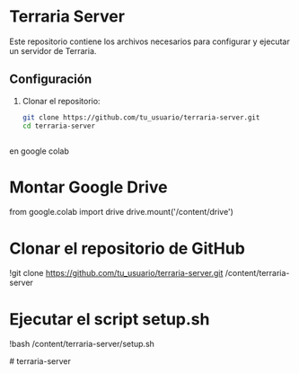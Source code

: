 # Terraria Server

Este repositorio contiene los archivos necesarios para configurar y ejecutar un servidor de Terraria.

## Configuración

1. Clonar el repositorio:
   ```bash
   git clone https://github.com/tu_usuario/terraria-server.git
   cd terraria-server



en google colab

# Montar Google Drive
from google.colab import drive
drive.mount('/content/drive')

# Clonar el repositorio de GitHub
!git clone https://github.com/tu_usuario/terraria-server.git /content/terraria-server

# Ejecutar el script setup.sh
!bash /content/terraria-server/setup.sh

#   t e r r a r i a - s e r v e r  
 